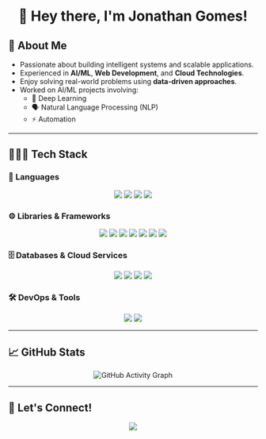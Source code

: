 <h1 align="center">👋 Hey there, I'm Jonathan Gomes!</h1>

## 🚀 About Me  

- Passionate about building intelligent systems and scalable applications.  
- Experienced in **AI/ML**, **Web Development**, and **Cloud Technologies**.  
- Enjoy solving real-world problems using **data-driven approaches**.  
- Worked on AI/ML projects involving:  
  - 🤖 Deep Learning  
  - 🗣 Natural Language Processing (NLP)  
  - ⚡ Automation  

---

## 🧑🏽‍💻 Tech Stack  

### 🚀 Languages  
<p align="center">
  <img src="https://img.shields.io/badge/Python-14354C?style=for-the-badge&logo=python&logoColor=yellow" />
  <img src="https://img.shields.io/badge/TensorFlow-FF6F00?style=for-the-badge&logo=tensorflow&logoColor=white" />
  <img src="https://img.shields.io/badge/AWS-232F3E?style=for-the-badge&logo=amazonaws&logoColor=white" />
  <img src="https://img.shields.io/badge/Next.js-000000?style=for-the-badge&logo=nextdotjs&logoColor=white"/>
</p>

### ⚙️ Libraries & Frameworks  
<p align="center">
  <img src="https://img.shields.io/badge/Langchain-1C3C3C?style=for-the-badge&logo=langchain&logoColor=white" />
  <img src="https://img.shields.io/badge/Pandas-2C2D72?style=for-the-badge&logo=pandas&logoColor=white"/>
  <img src="https://img.shields.io/badge/Pydantic-E92063?style=for-the-badge&logo=Pydantic&logoColor=white" />
  <img src="https://img.shields.io/badge/FastAPI-005571?style=for-the-badge&logo=fastapi&logoColor=white" />
  <img src="https://img.shields.io/badge/Flask-000000?style=for-the-badge&logo=flask&logoColor=white" />
  <img src="https://img.shields.io/badge/Django-092E20?style=for-the-badge&logo=django&logoColor=green">
  <img src="https://img.shields.io/badge/Streamlit-FF4B4B?style=for-the-badge&logo=Streamlit&logoColor=white">
</p>

### 🗄 Databases & Cloud Services  
<p align="center">
  <img src="https://img.shields.io/badge/PostgreSQL-316192?style=for-the-badge&logo=postgresql&logoColor=white" />
  <img src="https://img.shields.io/badge/MongoDB-4EA94B?style=for-the-badge&logo=mongodb&logoColor=white" />
  <img src="https://img.shields.io/badge/Vercel-000000?style=for-the-badge&logo=vercel&logoColor=white" />
  <img src="https://img.shields.io/badge/MySQL-005C84?style=for-the-badge&logo=mysql&logoColor=white">
</p>

### 🛠 DevOps & Tools  
<p align="center">
  <img src="https://img.shields.io/badge/Visual%20Studio%20Code-0078D7.svg?style=for-the-badge&logo=visual-studio-code&logoColor=white" />
  <img src="https://img.shields.io/badge/Docker-2496ED?style=for-the-badge&logo=docker&logoColor=white" />
</p>

---

## 📈 GitHub Stats  
<p align="center">
  <img src="https://github-readme-activity-graph.vercel.app/graph?username=gomesjonathan99&theme=high-contrast" alt="GitHub Activity Graph"/>
</p>

---

## 🎯 Let's Connect!  
<p align="center">
  <a href="https://www.linkedin.com/in/jonathan-gomes-bb1574289"><img src="https://img.shields.io/badge/LinkedIn-0A66C2?style=for-the-badge&logo=linkedin&logoColor=white" /></a>
</p>
